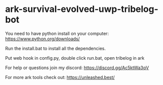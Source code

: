 # ark-survival-evolved-uwp-tribelog-bot


You need to have python install on your computer: https://www.python.org/downloads/

Run the install.bat to install all the dependencies.

Put web hook in config.py, double click run.bat, open tribelog in ark

For help or questions join my discord: https://discord.gg/Ac5ktWa3qV

For more ark tools check out: https://unleashed.best/

